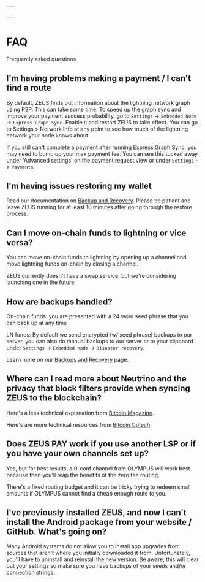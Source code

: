 ```yaml
---

---
```


# FAQ

Frequently asked questions

## I'm having problems making a payment / I can't find a route

By default, ZEUS finds out information about the lightning network graph using P2P. This can take some time. To speed up the graph sync and improve your payment success probability, go to `Settings` -> `Embedded Node` -> `Express Graph Sync`. Enable it and restart ZEUS to take effect. You can go to Settings > Network Info at any point to see how much of the lightning network your node knows about.

If you still can't complete a payment after running Express Graph Sync, you may need to bump up your max payment fee. You can see this tucked away under 'Advanced settings' on the payment request view or under `Settings` -> `Payments`.

## I'm having issues restoring my wallet

Read our documentation on [Backup and Recovery](https://docs.zeusln.app/for-users/embedded-node/backup-and-recovery#restoring-a-wallet). Please be patient and leave ZEUS running for at least 10 minutes after going through the restore process.

## Can I move on-chain funds to lightning or vice versa?

You can move on-chain funds to lightning by opening up a channel and move lightning funds on-chain by closing a channel.

ZEUS currently doesn't have a swap service, but we're considering launching one in the future.

## How are backups handled?

On-chain funds: you are presented with a 24 word seed phrase that you can back up at any time

LN funds: By default we send encrypted (w/ seed phrase) backups to our server, you can also do manual backups to our server or to your clipboard under `Settings` -> `Embedded node` -> `Disaster recovery`.

Learn more on our [Backups and Recovery](https://docs.zeusln.app/for-users/embedded-node/backup-and-recovery) page.

## Where can I read more about Neutrino and the privacy that block filters provide when syncing ZEUS to the blockchain?

Here's a less technical explanation from [Bitcoin Magazine](https://bitcoinmagazine.com/technical/why-bitcoin-wallets-need-block-filters).

Here's are more technical resources from [Bitcoin Optech](https://bitcoinops.org/en/topics/compact-block-filters/).

## Does ZEUS PAY work if you use another LSP or if you have your own channels set up?

Yes, but for best results, a 0-conf channel from OLYMPUS will work best because then you'll reap the benefits of the zero fee routing.

There's a fixed routing budget and it can be tricky trying to redeem small amounts if OLYMPUS cannot find a cheap enough route to you.

## I've previously installed ZEUS, and now I can't install the Android package from your website / GitHub. What's going on?

Many Android systems do not allow you to install app upgrades from sources that aren't where you initially downloaded it from. Unfortunately, you'll have to uninstall and reinstall the new version. Be aware, this will clear out your settings so make sure you have backups of your seeds and/or connection strings.